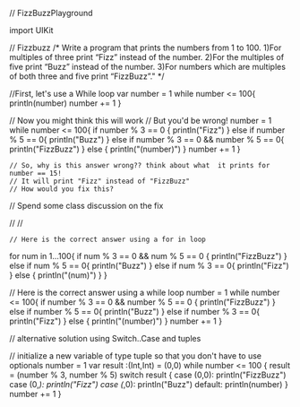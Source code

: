 // FizzBuzzPlayground

import UIKit

// Fizzbuzz
/*
Write a program that prints the numbers from 1 to 100.
    1)For multiples of three print “Fizz” instead of the number.
    2)For the multiples of five print “Buzz” instead of the number. 
    3)For numbers which are multiples of both three and five print “FizzBuzz”."
*/


//First, let's use a While loop
var number = 1
while number <= 100{
    println(number)
    number += 1
}

// Now you might think this will work
// But you'd be wrong!
    number = 1
    while number <= 100{
        if number % 3 == 0 {
            println("Fizz")
        } else if number % 5 == 0{
            println("Buzz")
        } else if number % 3 == 0 && number % 5 == 0{
            println("FizzBuzz")
        }
        else {
            println("\(number)")
        }
    number += 1
    }

    // So, why is this answer wrong?? think about what  it prints for number == 15!
    // It will print "Fizz" instead of "FizzBuzz"
    // How would you fix this?

// Spend some class discussion on the fix

//
//

    // Here is the correct answer using a for in loop
for num in 1...100{
    if num % 3 == 0 && num % 5 == 0 {
        println("FizzBuzz")
    } else if num % 5 == 0{
        println("Buzz")
    } else if num % 3 == 0{
        println("Fizz")
    }
    else {
        println("\(num)")
    }
}


// Here is the correct answer using a while loop
number = 1
while number <= 100{
    if number % 3 == 0 && number % 5 == 0 {
        println("FizzBuzz")
    } else if number % 5 == 0{
        println("Buzz")
    } else if number % 3 == 0{
        println("Fizz")
    }
    else {
        println("\(number)")
    }
    number += 1
}




// alternative solution using Switch..Case and tuples
    

//  initialize a new variable of type tuple so that you don't have to use optionals
number = 1
var result :(Int,Int) = (0,0)
while number <= 100 {
    result = (number % 3, number % 5)
    switch result {
        case (0,0): println("FizzBuzz")
        case (0,_): println("Fizz")
        case (_,0): println("Buzz")
        default: println(number)
    }
    number += 1
}

